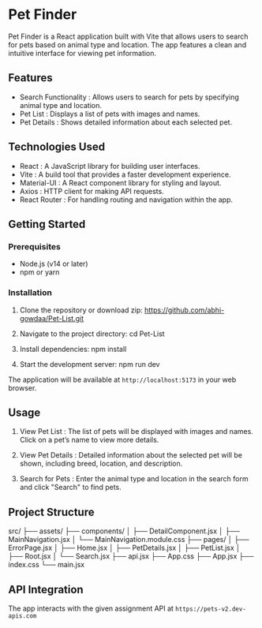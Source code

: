 
# Pet Finder

Pet Finder is a React application built with Vite that allows users to search for pets based on animal type and location. The app features a clean and intuitive interface for viewing pet information.

## Features

-  Search Functionality : Allows users to search for pets by specifying animal type and location.
-  Pet List : Displays a list of pets with images and names.
-  Pet Details : Shows detailed information about each selected pet.

## Technologies Used

-  React : A JavaScript library for building user interfaces.
-  Vite : A build tool that provides a faster development experience.
-  Material-UI : A React component library for styling and layout.
-  Axios : HTTP client for making API requests.
-  React Router : For handling routing and navigation within the app.

## Getting Started

### Prerequisites

- Node.js (v14 or later)
- npm or yarn

### Installation

1.  Clone the repository or download zip: 
    https://github.com/abhi-gowdaa/Pet-List.git

2.  Navigate to the project directory: 
   cd Pet-List
   
3.  Install dependencies: 
   npm install
 

4.  Start the development server: 
   npm run dev
 

   The application will be available at `http://localhost:5173` in your web browser.

## Usage

1.  View Pet List : The list of pets will be displayed with images and names. Click on a pet’s name to view more details.

2.  View Pet Details : Detailed information about the selected pet will be shown, including breed, location, and description.

3.  Search for Pets : Enter the animal type and location in the search form and click "Search" to find pets.


## Project Structure
src/
├── assets/
├── components/
│   ├── DetailComponent.jsx
│   ├── MainNavigation.jsx
│   └── MainNavigation.module.css
├── pages/
│   ├── ErrorPage.jsx
│   ├── Home.jsx
│   ├── PetDetails.jsx
│   ├── PetList.jsx
│   ├── Root.jsx
│   └── Search.jsx
├── api.jsx
├── App.css
├── App.jsx
├── index.css
└── main.jsx


## API Integration

The app interacts with the given assignment API at `https://pets-v2.dev-apis.com`  
